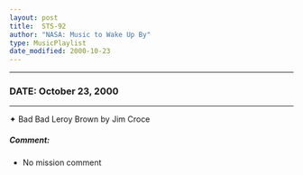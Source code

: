 ```yaml
---
layout: post
title:  STS-92
author: "NASA: Music to Wake Up By"
type: MusicPlaylist
date_modified: 2000-10-23
---
```


----
### DATE: October 23, 2000
----
✦ Bad Bad Leroy Brown by Jim Croce

##### Comment:
* No mission comment
